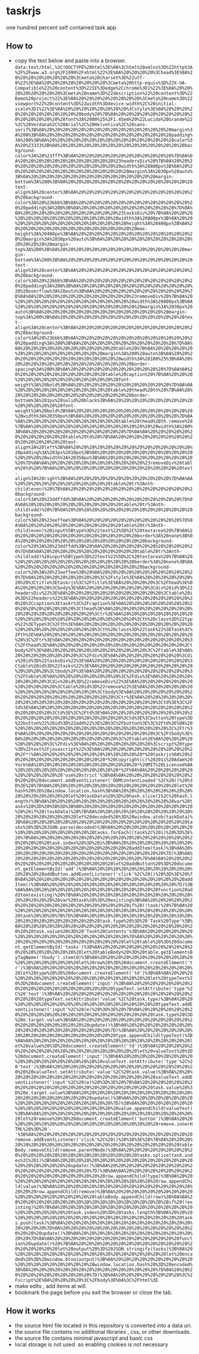 # taskrjs
one hundred percent self contained task app.

## How to

- copy the text below and paste into a browser.
```data:text/html,%3C!DOCTYPE%20html%3E%0A%3Chtml%20xmlns%3D%22http%3A%2F%2Fwww.w3.org%2F1999%2Fxhtml%22%3E%0A%20%20%20%20%3Chead%3E%0A%20%20%20%20%20%20%20%20%3Cmeta%20charset%3D%22utf-8%22%3E%0A%20%20%20%20%20%20%20%20%3Cmeta%20http-equiv%3D%22X-UA-Compatible%22%20content%3D%22IE%3Dedge%2Cchrome%3D1%22%3E%0A%20%20%20%20%20%20%20%20%3Cmeta%20name%3D%22description%22%20content%3D%22Demo%20project%22%3E%0A%20%20%20%20%20%20%20%20%3Cmeta%20name%3D%22viewport%22%20content%3D%22width%3Ddevice-width%2C%20initial-scale%3D1%22%3E%0A%20%20%20%20%20%20%20%20%3Cstyle%3E%0A%20%20%20%20%20%20%20%20%20%20%20%20body%20%7B%0A%20%20%20%20%20%20%20%20%20%20%20%20%20%20%20%20font%3A%2080%25%2F1.45em%20%22Lucida%20Grande%22%2C%20Verdana%2C%20Arial%2C%20Helvetica%2C%20sans-serif%3B%0A%20%20%20%20%20%20%20%20%20%20%20%20%20%20%20%20margin%3A%200%3B%0A%20%20%20%20%20%20%20%20%20%20%20%20%20%20%20%20padding%3A%200%3B%0A%20%20%20%20%20%20%20%20%20%20%20%20%20%20%20%20color%3A%20%23333%3B%0A%20%20%20%20%20%20%20%20%20%20%20%20%20%20%20%20background-color%3A%20%23fff%3B%0A%20%20%20%20%20%20%20%20%20%20%20%20%7D%0A%0A%20%20%20%20%20%20%20%20%20%20%20%20%23headersDiv%20%7B%0A%20%20%20%20%20%20%20%20%20%20%20%20%20%20%20%20width%3A%20800px%3B%0A%20%20%20%20%20%20%20%20%20%20%20%20%20%20%20%20margin%3A%2030px%20auto%3B%0A%20%20%20%20%20%20%20%20%20%20%20%20%20%20%20%20margin-bottom%3A%200%3B%0A%20%20%20%20%20%20%20%20%20%20%20%20%20%20%20%20text-align%3A%20center%3B%0A%20%20%20%20%20%20%20%20%20%20%20%20%20%20%20%20background-color%3A%20%23bbb%3B%0A%20%20%20%20%20%20%20%20%20%20%20%20%20%20%20%20padding%3A%200%3B%0A%20%20%20%20%20%20%20%20%20%20%20%20%7D%0A%0A%20%20%20%20%20%20%20%20%20%20%20%20%23tasksDiv%20%7B%0A%20%20%20%20%20%20%20%20%20%20%20%20%20%20%20%20width%3A%20800px%3B%0A%20%20%20%20%20%20%20%20%20%20%20%20%20%20%20%20height%3A%20400px%3B%0A%20%20%20%20%20%20%20%20%20%20%20%20%20%20%20%20max-height%3A%20400px%3B%0A%20%20%20%20%20%20%20%20%20%20%20%20%20%20%20%20margin%3A%2030px%20auto%3B%0A%20%20%20%20%20%20%20%20%20%20%20%20%20%20%20%20margin-top%3A%200%3B%0A%20%20%20%20%20%20%20%20%20%20%20%20%20%20%20%20margin-bottom%3A%200%3B%0A%20%20%20%20%20%20%20%20%20%20%20%20%20%20%20%20text-align%3A%20center%3B%0A%20%20%20%20%20%20%20%20%20%20%20%20%20%20%20%20background-color%3A%20%23bbb%3B%0A%20%20%20%20%20%20%20%20%20%20%20%20%20%20%20%20padding%3A%200%3B%0A%20%20%20%20%20%20%20%20%20%20%20%20%20%20%20%20overflow%3A%20auto%3B%0A%20%20%20%20%20%20%20%20%20%20%20%20%7D%0A%0A%20%20%20%20%20%20%20%20%20%20%20%20%23removeDiv%20%7B%0A%20%20%20%20%20%20%20%20%20%20%20%20%20%20%20%20width%3A%20800px%3B%0A%20%20%20%20%20%20%20%20%20%20%20%20%20%20%20%20margin%3A%2030px%20auto%3B%0A%20%20%20%20%20%20%20%20%20%20%20%20%20%20%20%20margin-top%3A%200%3B%0A%20%20%20%20%20%20%20%20%20%20%20%20%20%20%20%20text-align%3A%20center%3B%0A%20%20%20%20%20%20%20%20%20%20%20%20%20%20%20%20background-color%3A%20%23bbb%3B%0A%20%20%20%20%20%20%20%20%20%20%20%20%20%20%20%20padding%3A%200%3B%0A%20%20%20%20%20%20%20%20%20%20%20%20%7D%0A%0A%20%20%20%20%20%20%20%20%20%20%20%20table%20%7B%0A%20%20%20%20%20%20%20%20%20%20%20%20%20%20%20%20margin%3A%200%20auto%3B%0A%20%20%20%20%20%20%20%20%20%20%20%20%20%20%20%20width%3A%20100%25%3B%0A%20%20%20%20%20%20%20%20%20%20%20%20%20%20%20%20border-spacing%3A%200%3B%0A%20%20%20%20%20%20%20%20%20%20%20%20%7D%0A%0A%20%20%20%20%20%20%20%20%20%20%20%20table%20caption%20%7B%0A%20%20%20%20%20%20%20%20%20%20%20%20%20%20%20%20font-weight%3A%20bold%3B%0A%20%20%20%20%20%20%20%20%20%20%20%20%7D%0A%0A%20%20%20%20%20%20%20%20%20%20%20%20table%20thead%20th%20%7B%0A%20%20%20%20%20%20%20%20%20%20%20%20%20%20%20%20border-bottom%3A%201px%20solid%20black%3B%0A%20%20%20%20%20%20%20%20%20%20%20%20%20%20%20%20font-weight%3A%20bold%3B%0A%20%20%20%20%20%20%20%20%20%20%20%20%20%20%20%20width%3A%20350px%3B%0A%20%20%20%20%20%20%20%20%20%20%20%20%7D%0A%0A%20%20%20%20%20%20%20%20%20%20%20%20table%20thead%20th.remove%20%7B%0A%20%20%20%20%20%20%20%20%20%20%20%20%20%20%20%20width%3A%200%3B%0A%20%20%20%20%20%20%20%20%20%20%20%20%7D%0A%0A%20%20%20%20%20%20%20%20%20%20%20%20table%20td%20%7B%0A%20%20%20%20%20%20%20%20%20%20%20%20%20%20%20%20text-align%3A%20left%3B%0A%20%20%20%20%20%20%20%20%20%20%20%20%20%20%20%20padding%3A%203px%2010px%3B%0A%20%20%20%20%20%20%20%20%20%20%20%20%20%20%20%20width%3A%20350px%3B%0A%20%20%20%20%20%20%20%20%20%20%20%20%7D%0A%0A%20%20%20%20%20%20%20%20%20%20%20%20%23removeDiv%20table%20td%20%7B%0A%20%20%20%20%20%20%20%20%20%20%20%20%20%20%20%20text-align%3A%20right%3B%0A%20%20%20%20%20%20%20%20%20%20%20%20%7D%0A%0A%20%20%20%20%20%20%20%20%20%20%20%20table%20tr%3Anth-child(even)%20%7B%0A%20%20%20%20%20%20%20%20%20%20%20%20%20%20%20%20background-color%3A%20%23ddffdd%3B%0A%20%20%20%20%20%20%20%20%20%20%20%20%7D%0A%0A%20%20%20%20%20%20%20%20%20%20%20%20table%20tr%3Anth-child(odd)%20%7B%0A%20%20%20%20%20%20%20%20%20%20%20%20%20%20%20%20background-color%3A%20%23eeffee%3B%0A%20%20%20%20%20%20%20%20%20%20%20%20%7D%0A%0A%20%20%20%20%20%20%20%20%20%20%20%20table%20tr%3Anth-child(even)%20input%5Btype%3D%22text%22%5D%2C%20textarea%20%7B%0A%20%20%20%20%20%20%20%20%20%20%20%20%20%20%20%20border%3A%20none%3B%0A%20%20%20%20%20%20%20%20%20%20%20%20%20%20%20%20background-color%20%3A%20%23ddffdd%3B%20%0A%20%20%20%20%20%20%20%20%20%20%20%20%7D%0A%0A%20%20%20%20%20%20%20%20%20%20%20%20table%20tr%3Anth-child(odd)%20input%5Btype%3D%22text%22%5D%2C%20textarea%20%7B%0A%20%20%20%20%20%20%20%20%20%20%20%20%20%20%20%20border%3A%20none%3B%0A%20%20%20%20%20%20%20%20%20%20%20%20%20%20%20%20background-color%20%3A%20%23eeffee%3B%20%0A%20%20%20%20%20%20%20%20%20%20%20%20%7D%0A%20%20%20%20%20%20%20%20%3C%2Fstyle%3E%0A%20%20%20%20%20%20%20%20%3Ctitle%3Etaskrjs%3C%2Ftitle%3E%0A%20%20%20%20%3C%2Fhead%3E%0A%20%20%20%20%3Cbody%3E%0A%20%20%20%20%20%20%20%20%3Cdiv%20id%3D%22headersDiv%22%3E%0A%20%20%20%20%20%20%20%20%20%20%20%20%3Ctable%20id%3D%22headers%22%3E%0A%20%20%20%20%20%20%20%20%20%20%20%20%20%20%20%20%3Ccaption%3Etaskr%3C%2Fcaption%3E%0A%20%20%20%20%20%20%20%20%20%20%20%20%20%20%20%20%3Cthead%3E%0A%20%20%20%20%20%20%20%20%20%20%20%20%20%20%20%20%20%20%20%20%3Ctr%3E%0A%20%20%20%20%20%20%20%20%20%20%20%20%20%20%20%20%20%20%20%20%20%20%20%20%3Cth%20class%3D%22type%22%3EType%3C%2Fth%3E%0A%20%20%20%20%20%20%20%20%20%20%20%20%20%20%20%20%20%20%20%20%20%20%20%20%3Cth%20class%3D%22task%22%3ETask%3C%2Fth%3E%0A%20%20%20%20%20%20%20%20%20%20%20%20%20%20%20%20%20%20%20%20%3C%2Ftr%3E%0A%20%20%20%20%20%20%20%20%20%20%20%20%20%20%20%20%3C%2Fthead%3E%0A%20%20%20%20%20%20%20%20%20%20%20%20%20%20%20%20%3Ctbody%2F%3E%0A%20%20%20%20%20%20%20%20%20%20%20%20%3C%2Ftable%3E%0A%20%20%20%20%20%20%20%20%3C%2Fdiv%3E%0A%20%20%20%20%20%20%20%20%3Cdiv%20id%3D%22tasksDiv%22%3E%0A%20%20%20%20%20%20%20%20%20%20%20%20%3Ctable%20id%3D%22tasks%22%3E%0A%20%20%20%20%20%20%20%20%20%20%20%20%20%20%20%20%3Ctbody%2F%3E%0A%20%20%20%20%20%20%20%20%20%20%20%20%3C%2Ftable%3E%0A%20%20%20%20%20%20%20%20%3C%2Fdiv%3E%0A%20%20%20%20%20%20%20%20%3Cdiv%20id%3D%22removeDiv%22%3E%0A%20%20%20%20%20%20%20%20%20%20%20%20%3Ctable%20id%3D%22remove%22%3E%0A%20%20%20%20%20%20%20%20%20%20%20%20%20%20%20%20%3Ctbody%3E%0A%20%20%20%20%20%20%20%20%20%20%20%20%20%20%20%20%20%20%20%20%3Ctr%3E%0A%20%20%20%20%20%20%20%20%20%20%20%20%20%20%20%20%20%20%20%20%20%20%20%20%3Ctd%3E%3C%2Ftd%3E%0A%20%20%20%20%20%20%20%20%20%20%20%20%20%20%20%20%20%20%20%20%20%20%20%20%3Ctd%3E%3C%2Ftd%3E%0A%20%20%20%20%20%20%20%20%20%20%20%20%20%20%20%20%20%20%20%20%20%20%20%20%3Ctd%3E%3Cbutton%20type%3D%22button%22%20id%3D%22add%22%3E%2B%3C%2Fbutton%3E%3C%2Ftd%3E%0A%20%20%20%20%20%20%20%20%20%20%20%20%20%20%20%20%20%20%20%20%3C%2Ftr%3E%0A%20%20%20%20%20%20%20%20%20%20%20%20%20%20%20%20%3C%2Ftbody%3E%0A%20%20%20%20%20%20%20%20%20%20%20%20%3C%2Ftable%3E%0A%20%20%20%20%20%20%20%20%3C%2Fdiv%3E%0A%20%20%20%20%20%20%20%20%3Cscript%20type%3D%22text%2Fjavascript%22%3E%0A%20%20%20%20%20%20%20%20%20%20%20%20%2F*!%0A%20%20%20%20%20%20%20%20%20%20%20%20%20*%20taskrjs%0A%20%20%20%20%20%20%20%20%20%20%20%20%20*%20Copyright(c)%202011%20Adam%20York%0A%20%20%20%20%20%20%20%20%20%20%20%20%20*%20MIT%20Licensed%0A%20%20%20%20%20%20%20%20%20%20%20%20%20*%2F%0A%0A%20%20%20%20%20%20%20%20%20%20%20%20'use%20strict'%3B%0A%0A%20%20%20%20%20%20%20%20%20%20%20%20document.addEventListener('DOMContentLoaded'%2C%20()%20%3D%3E%20%7B%0A%20%20%20%20%20%20%20%20%20%20%20%20%20%20%20%20let%20hash%20%3D%20window.location.hash%3B%0A%20%20%20%20%20%20%20%20%20%20%20%20%20%20%20%20let%20taskData%20%3D%20hash.slice(1%2C%20hash.length)%3B%0A%20%20%20%20%20%20%20%20%20%20%20%20%20%20%20%20var%20tasks%20%3D%20%5B%5D%3B%0A%20%20%20%20%20%20%20%20%20%20%20%20%20%20%20%20if%20(taskData)%20%7B%0A%20%20%20%20%20%20%20%20%20%20%20%20%20%20%20%20%20%20%20%20let%20decoded%20%3D%20window.atob(taskData)%3B%0A%20%20%20%20%20%20%20%20%20%20%20%20%20%20%20%20%20%20%20%20tasks%20%3D%20JSON.parse(decoded)%3B%0A%20%20%20%20%20%20%20%20%20%20%20%20%20%20%20%20%20%20%20%20tasks.forEach((task%2C%20i)%20%3D%3E%20%7B%0A%20%20%20%20%20%20%20%20%20%20%20%20%20%20%20%20%20%20%20%20%20%20%20%20task.index%20%3D%20i%3B%0A%20%20%20%20%20%20%20%20%20%20%20%20%20%20%20%20%20%20%20%20%20%20%20%20addItem(task)%3B%0A%20%20%20%20%20%20%20%20%20%20%20%20%20%20%20%20%20%20%20%20%7D)%3B%0A%20%20%20%20%20%20%20%20%20%20%20%20%20%20%20%20%7D%0A%0A%20%20%20%20%20%20%20%20%20%20%20%20%20%20%20%20let%20addButton%20%3D%20document.getElementById('add')%3B%0A%20%20%20%20%20%20%20%20%20%20%20%20%20%20%20%20addButton.addEventListener('click'%2C%20()%20%3D%3E%20%7B%0A%20%20%20%20%20%20%20%20%20%20%20%20%20%20%20%20%20%20%20%20addItem()%3B%0A%20%20%20%20%20%20%20%20%20%20%20%20%20%20%20%20%7D)%3B%0A%0A%20%20%20%20%20%20%20%20%20%20%20%20%20%20%20%20function%20addItem(existing)%20%7B%0A%20%20%20%20%20%20%20%20%20%20%20%20%20%20%20%20%20%20%20%20var%20task%20%3D%20existing%3B%0A%20%20%20%20%20%20%20%20%20%20%20%20%20%20%20%20%20%20%20%20if%20(!task)%20%7B%0A%20%20%20%20%20%20%20%20%20%20%20%20%20%20%20%20%20%20%20%20%20%20%20%20task%20%3D%20%7B%7D%3B%0A%20%20%20%20%20%20%20%20%20%20%20%20%20%20%20%20%20%20%20%20%20%20%20%20task.type%20%3D%20'Task%20Type'%3B%0A%20%20%20%20%20%20%20%20%20%20%20%20%20%20%20%20%20%20%20%20%20%20%20%20task.value%20%3D%20'Task%20Contents'%3B%0A%20%20%20%20%20%20%20%20%20%20%20%20%20%20%20%20%20%20%20%20%7D%0A%20%20%20%20%20%20%20%20%20%20%20%20%20%20%20%20%20%20%20%20let%20table%20%3D%20document.getElementById('tasks')%3B%0A%20%20%20%20%20%20%20%20%20%20%20%20%20%20%20%20%20%20%20%20let%20tableBody%20%3D%20table.getElementsByTagName('tbody').item(0)%3B%0A%20%20%20%20%20%20%20%20%20%20%20%20%20%20%20%20%20%20%20%20let%20row%20%3D%20document.createElement('tr')%3B%0A%20%20%20%20%20%20%20%20%20%20%20%20%20%20%20%20%20%20%20%20let%20type%20%3D%20document.createElement('td')%3B%0A%0A%20%20%20%20%20%20%20%20%20%20%20%20%20%20%20%20%20%20%20%20let%20typeText%20%3D%20document.createElement('input')%3B%0A%20%20%20%20%20%20%20%20%20%20%20%20%20%20%20%20%20%20%20%20typeText.setAttribute('type'%2C%20'text')%3B%0A%20%20%20%20%20%20%20%20%20%20%20%20%20%20%20%20%20%20%20%20typeText.setAttribute('value'%2C%20task.type)%3B%0A%20%20%20%20%20%20%20%20%20%20%20%20%20%20%20%20%20%20%20%20typeText.addEventListener('input'%2C%20(e)%20%3D%3E%20%7B%0A%20%20%20%20%20%20%20%20%20%20%20%20%20%20%20%20%20%20%20%20%20%20%20%20task.type%20%3D%20e.target.value%3B%0A%20%20%20%20%20%20%20%20%20%20%20%20%20%20%20%20%20%20%20%20%20%20%20%20update()%3B%0A%20%20%20%20%20%20%20%20%20%20%20%20%20%20%20%20%20%20%20%20%7D)%3B%0A%20%20%20%20%20%20%20%20%20%20%20%20%20%20%20%20%20%20%20%20type.appendChild(typeText)%3B%0A%0A%20%20%20%20%20%20%20%20%20%20%20%20%20%20%20%20%20%20%20%20let%20value%20%3D%20document.createElement('td')%3B%0A%20%20%20%20%20%20%20%20%20%20%20%20%20%20%20%20%20%20%20%20let%20valueText%20%3D%20document.createElement('input')%3B%0A%20%20%20%20%20%20%20%20%20%20%20%20%20%20%20%20%20%20%20%20valueText.setAttribute('type'%2C%20'text')%3B%0A%20%20%20%20%20%20%20%20%20%20%20%20%20%20%20%20%20%20%20%20valueText.setAttribute('value'%2C%20task.value)%3B%0A%20%20%20%20%20%20%20%20%20%20%20%20%20%20%20%20%20%20%20%20valueText.addEventListener('input'%2C%20(e)%20%3D%3E%20%7B%0A%20%20%20%20%20%20%20%20%20%20%20%20%20%20%20%20%20%20%20%20%20%20%20%20task.value%20%3D%20e.target.value%3B%0A%20%20%20%20%20%20%20%20%20%20%20%20%20%20%20%20%20%20%20%20%20%20%20%20update()%3B%0A%20%20%20%20%20%20%20%20%20%20%20%20%20%20%20%20%20%20%20%20%7D)%3B%0A%20%20%20%20%20%20%20%20%20%20%20%20%20%20%20%20%20%20%20%20value.appendChild(valueText)%3B%0A%0A%20%20%20%20%20%20%20%20%20%20%20%20%20%20%20%20%20%20%20%20let%20remove%20%3D%20document.createElement('button')%3B%0A%20%20%20%20%20%20%20%20%20%20%20%20%20%20%20%20%20%20%20%20remove.innerHTML%20%3D%20'-'%3B%0A%20%20%20%20%20%20%20%20%20%20%20%20%20%20%20%20%20%20%20%20remove.addEventListener('click'%2C%20()%20%3D%3E%20%7B%0A%20%20%20%20%20%20%20%20%20%20%20%20%20%20%20%20%20%20%20%20%20%20%20%20tableBody.removeChild(remove.parentNode)%3B%0A%20%20%20%20%20%20%20%20%20%20%20%20%20%20%20%20%20%20%20%20%20%20%20%20tasks.splice(task.index%2C%201)%3B%0A%20%20%20%20%20%20%20%20%20%20%20%20%20%20%20%20%20%20%20%20%20%20%20%20update()%3B%0A%20%20%20%20%20%20%20%20%20%20%20%20%20%20%20%20%20%20%20%20%7D)%3B%0A%0A%20%20%20%20%20%20%20%20%20%20%20%20%20%20%20%20%20%20%20%20row.appendChild(type)%3B%0A%20%20%20%20%20%20%20%20%20%20%20%20%20%20%20%20%20%20%20%20row.appendChild(value)%3B%0A%20%20%20%20%20%20%20%20%20%20%20%20%20%20%20%20%20%20%20%20row.appendChild(remove)%3B%0A%20%20%20%20%20%20%20%20%20%20%20%20%20%20%20%20%20%20%20%20tableBody.appendChild(row)%3B%0A%0A%20%20%20%20%20%20%20%20%20%20%20%20%20%20%20%20%20%20%20%20if%20(!existing)%20%7B%0A%20%20%20%20%20%20%20%20%20%20%20%20%20%20%20%20%20%20%20%20%20%20%20%20task.index%20%3D%20tasks.length%3B%0A%20%20%20%20%20%20%20%20%20%20%20%20%20%20%20%20%20%20%20%20%20%20%20%20tasks.push(task)%3B%0A%20%20%20%20%20%20%20%20%20%20%20%20%20%20%20%20%20%20%20%20%7D%0A%20%20%20%20%20%20%20%20%20%20%20%20%20%20%20%20%20%20%20%20update()%3B%0A%20%20%20%20%20%20%20%20%20%20%20%20%20%20%20%20%7D%0A%0A%20%20%20%20%20%20%20%20%20%20%20%20%20%20%20%20function%20update()%20%7B%0A%20%20%20%20%20%20%20%20%20%20%20%20%20%20%20%20%20%20%20%20let%20output%20%3D%20JSON.stringify(tasks)%3B%0A%20%20%20%20%20%20%20%20%20%20%20%20%20%20%20%20%20%20%20%20let%20encoded%20%3D%20window.btoa(output)%3B%0A%20%20%20%20%20%20%20%20%20%20%20%20%20%20%20%20%20%20%20%20window.location.hash%20%3D%20encoded%3B%0A%20%20%20%20%20%20%20%20%20%20%20%20%20%20%20%20%7D%0A%20%20%20%20%20%20%20%20%20%20%20%20%7D)%3B%0A%20%20%20%20%20%20%20%20%3C%2Fscript%3E%0A%20%20%20%20%3C%2Fbody%3E%0A%3C%2Fhtml%3E```
- make edits , add items at will.
- bookmark the page before you exit the browser or close the tab.

## How it works

- the source html file located in this repository is converted into a data uri.
- the source file contains no additional libraries , css, or other downloads.
- the source file contains minimal javascript and basic css
- local storage is not used. so enabling cookies is not necessary